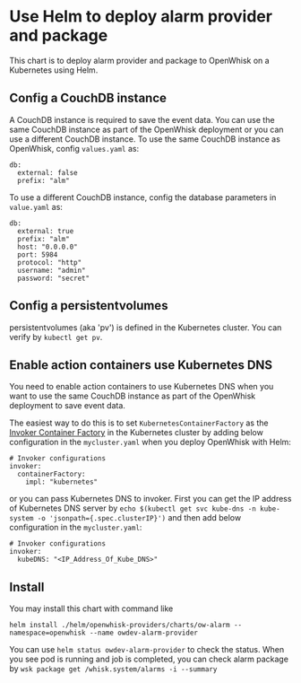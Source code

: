<!--
#
# Licensed to the Apache Software Foundation (ASF) under one or more
# contributor license agreements.  See the NOTICE file distributed with
# this work for additional information regarding copyright ownership.
# The ASF licenses this file to You under the Apache License, Version 2.0
# (the "License"); you may not use this file except in compliance with
# the License.  You may obtain a copy of the License at
#
#     http://www.apache.org/licenses/LICENSE-2.0
#
# Unless required by applicable law or agreed to in writing, software
# distributed under the License is distributed on an "AS IS" BASIS,
# WITHOUT WARRANTIES OR CONDITIONS OF ANY KIND, either express or implied.
# See the License for the specific language governing permissions and
# limitations under the License.
#
-->

# Use Helm to deploy alarm provider and package

This chart is to deploy alarm provider and package to OpenWhisk on a Kubernetes using Helm.

## Config a CouchDB instance

A CouchDB instance is required to save the event data. You can use the same CouchDB instance as part of the OpenWhisk deployment or you can use a different CouchDB instance. To use the same CouchDB instance as OpenWhisk, config `values.yaml` as:
```
db:
  external: false
  prefix: "alm"
```
To use a different CouchDB instance, config the database parameters in `value.yaml` as:
```
db:
  external: true
  prefix: "alm"
  host: "0.0.0.0"
  port: 5984
  protocol: "http"
  username: "admin"
  password: "secret"
```

## Config a persistentvolumes
persistentvolumes (aka 'pv') is defined in the Kubernetes cluster. You can verify by `kubectl get pv`.

## Enable action containers use Kubernetes DNS
You need to enable action containers to use Kubernetes DNS when you want to use the same CouchDB instance as part of the OpenWhisk deployment to save event data.

The easiest way to do this is to set `KubernetesContainerFactory` as the [Invoker Container Factory](https://github.com/apache/incubator-openwhisk-deploy-kube/blob/master/docs/configurationChoices.md#invoker-container-factory) in the Kubernetes cluster by adding below configuration in the `mycluster.yaml` when you deploy OpenWhisk with Helm:
```
# Invoker configurations
invoker:
  containerFactory:
    impl: "kubernetes"
```
or you can pass Kubernetes DNS to invoker. First you can get the IP address of Kubernetes DNS server by `echo $(kubectl get svc kube-dns -n kube-system -o 'jsonpath={.spec.clusterIP}')` and then add below configuration in the `mycluster.yaml`:
```
# Invoker configurations
invoker:
  kubeDNS: "<IP_Address_Of_Kube_DNS>"
```

## Install

You may install this chart with command like
```
helm install ./helm/openwhisk-providers/charts/ow-alarm --namespace=openwhisk --name owdev-alarm-provider
```

You can use `helm status owdev-alarm-provider` to check the status. When you see pod is running and job is completed, you can check alarm package by `wsk package get /whisk.system/alarms -i --summary`
